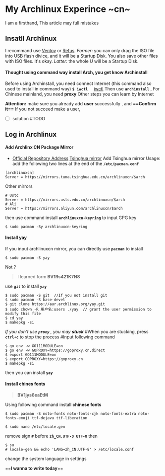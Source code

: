 # My Archlinux Experince ~cn~
I am a firsthand, This article may full mistakes

## Insatll Archlinux
I recommand use [Ventoy](https://www.ventoy.net/cn/index.html) or [Refus](https://rufus.ie/zh/). *Former*: you can only drag the ISO file into USB flash divice, and it will be a Startup Disk. You also save other files with ISO files. It's okay. *Latter*: the whole U will be a Startup Disk.

#### Thought using command way install Arch, you get know Archinstall 
Before using Archinstall, you need connect Internet (this command also used to install in command way)
**`$ iwctl`** $~~~$ [iwctl](https://wiki.archlinux.org/title/Iwd)
Then use **`archinstall`** , For Chinese mainland, you need **proxy**
Other steps you can learn by Internet

**Attention:** make sure you already add **user** successfully , and **==Confirm it==**
If you not succeed make a user,
- [ ] solution  #TODO

## Log in Archlinux
#### Add Archlinx CN Package Mirror
- [Official Repository Address](https://repo.archlinuxcn.org)
[Tsinghua mirror](https://mirrors.tuna.tsinghua.edu.cn/help/archlinuxcn/ "the archlinuxcn package mirror")
Add Tsinghua mirror
 Usage: add the following two lines at the end of the **`/etc/pacman.conf`**
```
[archlinuxcn]
Server = https://mirrors.tuna.tsinghua.edu.cn/archlinuxcn/$arch
```
Other mirrors
```
# Ustc
Server = https://mirrors.ustc.edu.cn/archlinuxcn/$arch
# Ali
Server = https://mirrors.aliyun.com/archlinuxcn/$arch
```
then use command install **`archlinuxcn-keyring`** to input GPG key
```
$ sudo pacman -Sy archlinuxcn-keyring
```
#### Install yay
If you input archlinuxcn mirror, you can directly use **`pacman`** to install

```
$ sudo pacman -S yay
```
Not ?
> I learned form **BV1Rs421K7NS**

use **`git`** to install **`yay`**
```
$ sudo pacman -S git  //If you not install git
$ sudo pacman -S base-devel
$ git clone https://aur.archlinux.org/yay.git
$ sudo chown -R 用户名:users ./yay  // grant the user permission to modify this file
$ cd yay
$ makepkg -si
```
*If you don't use **`proxy`** , you may **stuck***
#When you are stucking, press **`ctrl+c`** to stop the process
#Input following command
```
$ go env -w GO111MODULE=on
$ go env -w GOPROXY=https://goproxy.cn,direct
$ export GO111MODULE=on
$ export GOPROXY=https://goproxy.cn
$ makepkg -si
``` 
then you can install **`yay`**

#### Install chines fonts
> **BV1jys6eaEtM**

Using following command install **chinese fonts**
```
$ sudo pacman -S noto-fonts noto-fonts-cjk noto-fonts-extra noto-fonts-emoji ttf-dejavu ttf-liberation
```
```
$ sudo nano /etc/locale.gen
```
remove sign **`#`** before
**`zh_CN.UTF-8 UTF-8`**
then 
```
$ su
# locale-gen && echo 'LANG=zh_CN.UTF-8' > /etc/locale.conf
```
change the system language in settings

==**I wanna to write today**==
